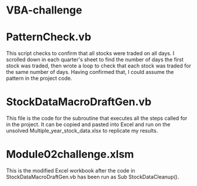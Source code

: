 # VBA-challenge

# PatternCheck.vb

This script checks to confirm that all stocks were traded on all days. I scrolled down in each quarter's sheet to find the number of days the first stock was traded, then wrote a loop to check that each stock was traded for the same number of days. Having confirmed that, I could assume the pattern in the project code.

# StockDataMacroDraftGen.vb

This file is the code for the subroutine that executes all the steps called for in the project. It can be copied and pasted into Excel and run on the unsolved Multiple_year_stock_data.xlsx to replicate my results.

# Module02challenge.xlsm

This is the modified Excel workbook after the code in StockDataMacroDraftGen.vb has been run as Sub StockDataCleanup().
